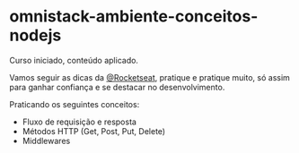 # omnistack-ambiente-conceitos-nodejs

Curso iniciado, conteúdo aplicado.

Vamos seguir as dicas da [@Rocketseat](https://rocketseat.com.br/), pratique e pratique muito, só assim para ganhar confiança e se destacar no desenvolvimento.

Praticando os seguintes conceitos:

- Fluxo de requisição e resposta
- Métodos HTTP (Get, Post, Put, Delete)
- Middlewares